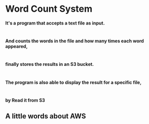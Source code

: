 # Word Count System

**It's a program that accepts a text file as input.**
#
**And counts the words in the file and how many times each word appeared,**
#
**finally stores the results in an S3 bucket.**
#
**The program is also able to display the result for a specific file,**
#
**by Read it from S3**

## A little words about AWS
